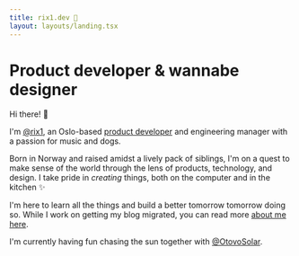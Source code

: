 ```yaml
---
title: rix1.dev 👋
layout: layouts/landing.tsx
---
```


# Product developer &&nbsp;wannabe designer

Hi there! 👋

I'm [@rix1](https://twitter.com/rix1), an Oslo-based
[product developer](https://github.com/rix1) and engineering manager with a
passion for music and dogs.

Born in Norway and raised amidst a lively pack of <span data-tooltip="Six to be exact 🫶">siblings</span>, I'm on
a quest to make sense of the world through the lens of products, technology, and
design. I take pride in _creating_ things, both on the computer and
in the kitchen ✨

I'm here to learn all the things and build a better tomorrow tomorrow doing so.
While I work on getting my blog migrated, you can read more [about me here](/about).

I'm currently having fun chasing the sun together with
[@OtovoSolar](https://twitter.com/@otovosolar).
